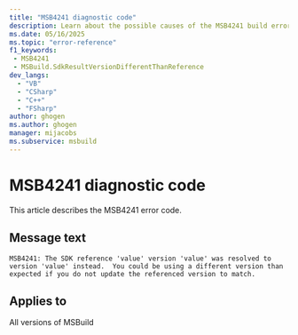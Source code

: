 ```yaml
---
title: "MSB4241 diagnostic code"
description: Learn about the possible causes of the MSB4241 build error, and get troubleshooting tips.
ms.date: 05/16/2025
ms.topic: "error-reference"
f1_keywords:
 - MSB4241
 - MSBuild.SdkResultVersionDifferentThanReference
dev_langs:
  - "VB"
  - "CSharp"
  - "C++"
  - "FSharp"
author: ghogen
ms.author: ghogen
manager: mijacobs
ms.subservice: msbuild
---
```


# MSB4241 diagnostic code

<!-- :::ErrorDefinitionDescription::: -->
<!-- :::editable-content name="introDescription"::: -->
This article describes the MSB4241 error code.
<!-- :::editable-content-end::: -->

## Message text

<!-- :::editable-content name="messageText"::: -->
`MSB4241: The SDK reference 'value' version 'value' was resolved to version 'value' instead.  You could be using a different version than expected if you do not update the referenced version to match.`
<!-- :::editable-content-end::: -->
<!-- MSB4241: The SDK reference "{0}" version "{1}" was resolved to version "{2}" instead.  You could be using a different version than expected if you do not update the referenced version to match. -->

<!-- :::editable-content name="postOutputDescription"::: -->
<!--
{StrBegin="MSB4241: "}
      LOCALIZATION:  Do not localize the word SDK.
-->
<!-- :::editable-content-end::: -->
<!-- :::ErrorDefinitionDescription-end::: -->

## Applies to

All versions of MSBuild
